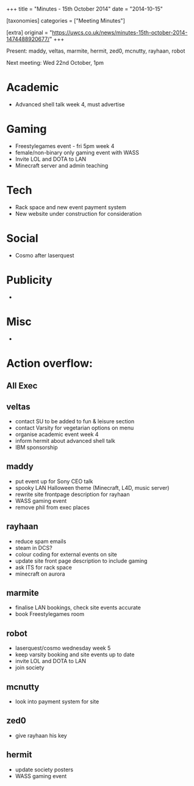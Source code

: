 +++
title = "Minutes - 15th October 2014"
date = "2014-10-15"

[taxonomies]
categories = ["Meeting Minutes"]

[extra]
original = "https://uwcs.co.uk/news/minutes-15th-october-2014-1474488920677/"
+++

Present: maddy, veltas, marmite, hermit, zed0, mcnutty, rayhaan, robot

Next meeting: Wed 22nd October, 1pm

# Academic

  - Advanced shell talk week 4, must advertise

# Gaming

  - Freestylegames event - fri 5pm week 4
  - female/non-binary only gaming event with WASS
  - Invite LOL and DOTA to LAN
  - Minecraft server and admin teaching

# Tech

  - Rack space and new event payment system
  - New website under construction for consideration

# Social

  - Cosmo after laserquest

# Publicity

  - 
# Misc

  - 
# Action overflow:

## All Exec

## veltas

  - contact SU to be added to fun & leisure section
  - contact Varsity for vegetarian options on menu
  - organise academic event week 4
  - inform hermit about advanced shell talk
  - IBM sponsorship

## maddy

  - put event up for Sony CEO talk
  - spooky LAN Halloween theme (Minecraft, L4D, music server)
  - rewrite site frontpage description for rayhaan
  - WASS gaming event
  - remove phil from exec places

## rayhaan

  - reduce spam emails
  - steam in DCS?
  - colour coding for external events on site
  - update site front page description to include gaming
  - ask ITS for rack space
  - minecraft on aurora

## marmite

  - finalise LAN bookings, check site events accurate
  - book Freestylegames room

## robot

  - laserquest/cosmo wednesday week 5
  - keep varsity booking and site events up to date
  - invite LOL and DOTA to LAN
  - join society

## mcnutty

  - look into payment system for site

## zed0

  - give rayhaan his key

## hermit

  - update society posters
  - WASS gaming event
